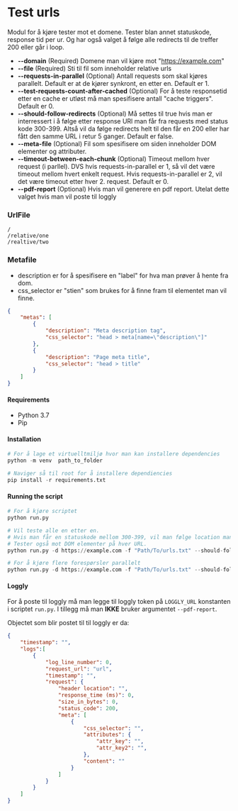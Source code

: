 # Test urls
Modul for å kjøre tester mot et domene. Tester blan annet statuskode, response tid per ur. Og har også valget å følge alle redirects til de treffer 200 eller går i loop.

- **--domain** (Required) Domene man vil kjøre mot "https://example.com"
- **--file** (Required) Sti til fil som inneholder relative urls
- **--requests-in-parallel** (Optional) Antall requests som skal kjøres parallelt. Default er at de kjører synkront, en etter en. Default er 1.
- **--test-requests-count-after-cached** (Optional) For å teste responsetid etter en cache er utløst må man spesifisere antall "cache triggers". Default er 0.
- **--should-follow-redirects** (Optional) Må settes til true hvis man er interressert i å følge etter response URl man får fra requests med status kode 300-399. Altså vil da følge redirects helt til den får en 200 eller har fått den samme URL i retur 5 ganger. Default er false.
- **--meta-file** (Optional) Fil som spesifisere om siden inneholder DOM elementer og attributer.
- **--timeout-between-each-chunk** (Optional) Timeout mellom hver request (i parllel). DVS hvis requests-in-parallel er 1, så vil det være timeout mellom hvert enkelt request. Hvis requests-in-parallel er 2, vil det være timeout etter hver 2. request. Default er 0.
- **--pdf-report** (Optional) Hvis man vil generere en pdf report. Utelat dette valget hvis man vil poste til loggly

### UrlFile
```
/
/relative/one
/realtive/two
```

### Metafile
- description er for å spesifisere en "label" for hva man prøver å hente fra dom.
- css_selector er "stien" som brukes for å finne fram til elementet man vil finne.
```json
{
    "metas": [
        {
            "description": "Meta description tag",
            "css_selector": "head > meta[name=\"description\"]"
        },
        {
            "description": "Page meta title",
            "css_selector": "head > title"
        }
    ]
}
```

#### Requirements
- Python 3.7
- Pip

#### Installation
```python F
# For å lage et virtuelltmiljø hvor man kan installere dependencies
python -m venv  path_to_folder

# Naviger så til root for å installere dependiencies
pip install -r requirements.txt
```

#### Running the script
```python
# For å kjøre scriptet
python run.py

# Vil teste alle en etter en.
# Hvis man får en statuskode mellom 300-399, vil man følge location man får i response, for å se hvor alle redirectne ender.
# Tester også mot DOM elementer på hver URL.
python run.py -d https://example.com -f "Path/To/urls.txt" --should-follow-redirects true --meta-file "Path/To/meta.json"

# For å kjøre flere forespørsler parallelt
python run.py -d https://example.com -f "Path/To/urls.txt" --should-follow-redirects true --meta-file "Path/To/meta.json" --requests-in-parallel 3
```

#### Loggly
For å poste til loggly må man legge til loggly token på ```LOGGLY_URL``` konstanten i scriptet ```run.py```.
I tillegg må man **IKKE** bruker argumentet ```--pdf-report```.

Objectet som blir postet til til loggly er da:
```json
{
    "timestamp": "",
    "logs":[
        {
            "log_line_number": 0,
            "request_url": "url",
            "timestamp": "",
            "request": {
                "header location": "",
                "response_time (ms)": 0,
                "size_in_bytes": 0,
                "status_code": 200,
                "meta": [
                    {
                        "css_selector": "",
                        "attributes": {
                            "attr_key": "",
                            "attr_key2": "",
                        },
                        "content": ""
                    }
                ]
            }
        }
    ]
}

```
